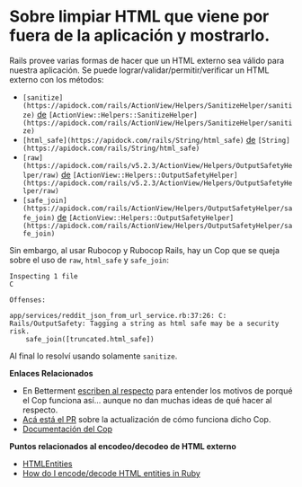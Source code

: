 # Sobre limpiar HTML que viene por fuera de la aplicación y mostrarlo.
Rails provee varias formas de hacer que un HTML externo sea válido para nuestra aplicación.
Se puede lograr/validar/permitir/verificar un HTML externo con los métodos:

- `[sanitize](https://apidock.com/rails/ActionView/Helpers/SanitizeHelper/sanitize)` [de](https://apidock.com/rails/ActionView/Helpers/SanitizeHelper/sanitize) `[ActionView::Helpers::SanitizeHelper](https://apidock.com/rails/ActionView/Helpers/SanitizeHelper/sanitize)`
- `[html_safe](https://apidock.com/rails/String/html_safe)` [de](https://apidock.com/rails/String/html_safe) `[String](https://apidock.com/rails/String/html_safe)`
- `[raw](https://apidock.com/rails/v5.2.3/ActionView/Helpers/OutputSafetyHelper/raw)` [de](https://apidock.com/rails/v5.2.3/ActionView/Helpers/OutputSafetyHelper/raw) `[ActionView::Helpers::OutputSafetyHelper](https://apidock.com/rails/v5.2.3/ActionView/Helpers/OutputSafetyHelper/raw)`
- `[safe_join](https://apidock.com/rails/ActionView/Helpers/OutputSafetyHelper/safe_join)` [de](https://apidock.com/rails/ActionView/Helpers/OutputSafetyHelper/safe_join) `[ActionView::Helpers::OutputSafetyHelper](https://apidock.com/rails/ActionView/Helpers/OutputSafetyHelper/safe_join)`

Sin embargo, al usar Rubocop y Rubocop Rails, hay un Cop que se queja sobre el uso de `raw`, `html_safe` y `safe_join`:

    Inspecting 1 file
    C
    
    Offenses:
    
    app/services/reddit_json_from_url_service.rb:37:26: C: Rails/OutputSafety: Tagging a string as html safe may be a security risk.
        safe_join([truncated.html_safe])

Al final lo resolví usando solamente `sanitize`.

**Enlaces Relacionados**

- En Betterment [escriben al respecto](https://www.betterment.com/resources/safe-html-rendering/) para entender los motivos de porqué el Cop funciona así... aunque no dan muchas ideas de qué hacer al respecto.
- [Acá está el PR](https://github.com/rubocop-hq/rubocop/pull/4320) sobre la actualización de cómo funciona dicho Cop.
- [Documentación del Cop](https://www.rubydoc.info/gems/rubocop-rails/RuboCop/Cop/Rails/OutputSafety)

**Puntos relacionados al encodeo/decodeo de HTML externo**

- [HTMLEntities](https://github.com/threedaymonk/htmlentities)
- [How do I encode/decode HTML entities in Ruby](https://stackoverflow.com/questions/1600526/how-do-i-encode-decode-html-entities-in-ruby)

